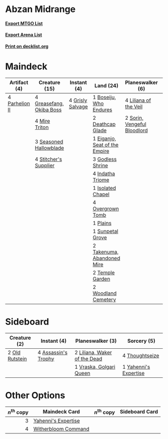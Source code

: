 # Abzan Midrange

#### [Export MTGO List](../collection/Abzan%20Midrange/Abzan%20Midrange.txt)
#### [Export Arena List](../collection/Abzan%20Midrange/Abzan%20Midrange_arena.txt)
#### [Print on decklist.org](http://decklist.org/?deckmain=1%09Boseiju,%20Who%20Endures%0A2%09Can't%20Stay%20Away%0A2%09Deathcap%20Glade%0A1%09Eiganjo,%20Seat%20of%20the%20Empire%0A3%09Godless%20Shrine%0A4%09Greasefang,%20Okiba%20Boss%0A4%09Grisly%20Salvage%0A4%09Indatha%20Triome%0A1%09Isolated%20Chapel%0A4%09Liliana%20of%20the%20Veil%0A4%09Mire%20Triton%0A4%09Overgrown%20Tomb%0A4%09Parhelion%20II%0A1%09Plains%0A3%09Seasoned%20Hallowblade%0A2%09Sorin,%20Vengeful%20Bloodlord%0A4%09Stitcher's%20Supplier%0A1%09Sunpetal%20Grove%0A2%09Takenuma,%20Abandoned%20Mire%0A2%09Temple%20Garden%0A3%09Witherbloom%20Command%0A2%09Woodland%20Cemetery%0A2%09Yahenni's%20Expertise&deckside=4%09Assassin's%20Trophy%0A2%09Liliana,%20Waker%20of%20the%20Dead%0A2%09Old%20Rutstein%0A4%09Thoughtseize%0A1%09Vraska,%20Golgari%20Queen%0A1%09Yahenni's%20Expertise)
# Maindeck

|                                      Artifact (4)                                       |                                           Creature (15)                                           |                                        Instant (4)                                        |                                               Land (24)                                                |                                           Planeswalker (6)                                           |                                          Sorcery (7)                                           |
|-----------------------------------------------------------------------------------------|---------------------------------------------------------------------------------------------------|-------------------------------------------------------------------------------------------|--------------------------------------------------------------------------------------------------------|------------------------------------------------------------------------------------------------------|------------------------------------------------------------------------------------------------|
|4 [Parhelion II](http://gatherer.wizards.com/Pages/Card/Details.aspx?multiverseid=460951)|4 [Greasefang, Okiba Boss](http://gatherer.wizards.com/Pages/Card/Details.aspx?multiverseid=548531)|4 [Grisly Salvage](http://gatherer.wizards.com/Pages/Card/Details.aspx?multiverseid=405253)|1 [Boseiju, Who Endures](http://gatherer.wizards.com/Pages/Card/Details.aspx?multiverseid=548579)       |4 [Liliana of the Veil](http://gatherer.wizards.com/Pages/Card/Details.aspx?multiverseid=235597)      |2 [Can't Stay Away](http://gatherer.wizards.com/Pages/Card/Details.aspx?multiverseid=535005)    |
|                                                                                         |4 [Mire Triton](http://gatherer.wizards.com/Pages/Card/Details.aspx?multiverseid=476356)           |                                                                                           |2 [Deathcap Glade](http://gatherer.wizards.com/Pages/Card/Details.aspx?multiverseid=541137)             |2 [Sorin, Vengeful Bloodlord](http://gatherer.wizards.com/Pages/Card/Details.aspx?multiverseid=461144)|3 [Witherbloom Command](http://gatherer.wizards.com/Pages/Card/Details.aspx?multiverseid=513740)|
|                                                                                         |3 [Seasoned Hallowblade](http://gatherer.wizards.com/Pages/Card/Details.aspx?multiverseid=485357)  |                                                                                           |1 [Eiganjo, Seat of the Empire](http://gatherer.wizards.com/Pages/Card/Details.aspx?multiverseid=548581)|                                                                                                      |2 [Yahenni's Expertise](http://gatherer.wizards.com/Pages/Card/Details.aspx?multiverseid=423742)|
|                                                                                         |4 [Stitcher's Supplier](http://gatherer.wizards.com/Pages/Card/Details.aspx?multiverseid=447257)   |                                                                                           |3 [Godless Shrine](http://gatherer.wizards.com/Pages/Card/Details.aspx?multiverseid=405099)             |                                                                                                      |                                                                                                |
|                                                                                         |                                                                                                   |                                                                                           |4 [Indatha Triome](http://gatherer.wizards.com/Pages/Card/Details.aspx?multiverseid=479768)             |                                                                                                      |                                                                                                |
|                                                                                         |                                                                                                   |                                                                                           |1 [Isolated Chapel](http://gatherer.wizards.com/Pages/Card/Details.aspx?multiverseid=443129)            |                                                                                                      |                                                                                                |
|                                                                                         |                                                                                                   |                                                                                           |4 [Overgrown Tomb](http://gatherer.wizards.com/Pages/Card/Details.aspx?multiverseid=405103)             |                                                                                                      |                                                                                                |
|                                                                                         |                                                                                                   |                                                                                           |1 [Plains](http://gatherer.wizards.com/Pages/Card/Details.aspx?multiverseid=439856)                     |                                                                                                      |                                                                                                |
|                                                                                         |                                                                                                   |                                                                                           |1 [Sunpetal Grove](http://gatherer.wizards.com/Pages/Card/Details.aspx?multiverseid=420946)             |                                                                                                      |                                                                                                |
|                                                                                         |                                                                                                   |                                                                                           |2 [Takenuma, Abandoned Mire](http://gatherer.wizards.com/Pages/Card/Details.aspx?multiverseid=548591)   |                                                                                                      |                                                                                                |
|                                                                                         |                                                                                                   |                                                                                           |2 [Temple Garden](http://gatherer.wizards.com/Pages/Card/Details.aspx?multiverseid=405112)              |                                                                                                      |                                                                                                |
|                                                                                         |                                                                                                   |                                                                                           |2 [Woodland Cemetery](http://gatherer.wizards.com/Pages/Card/Details.aspx?multiverseid=443136)          |                                                                                                      |                                                                                                |


# Sideboard

|                                      Creature (2)                                       |                                         Instant (4)                                          |                                           Planeswalker (3)                                            |                                          Sorcery (5)                                           |
|-----------------------------------------------------------------------------------------|----------------------------------------------------------------------------------------------|-------------------------------------------------------------------------------------------------------|------------------------------------------------------------------------------------------------|
|2 [Old Rutstein](http://gatherer.wizards.com/Pages/Card/Details.aspx?multiverseid=541118)|4 [Assassin's Trophy](http://gatherer.wizards.com/Pages/Card/Details.aspx?multiverseid=452902)|2 [Liliana, Waker of the Dead](http://gatherer.wizards.com/Pages/Card/Details.aspx?multiverseid=485431)|4 [Thoughtseize](http://gatherer.wizards.com/Pages/Card/Details.aspx?multiverseid=438676)       |
|                                                                                         |                                                                                              |1 [Vraska, Golgari Queen](http://gatherer.wizards.com/Pages/Card/Details.aspx?multiverseid=452963)     |1 [Yahenni's Expertise](http://gatherer.wizards.com/Pages/Card/Details.aspx?multiverseid=423742)|


# Other Options

|*n*<sup>th</sup> copy|                                        Maindeck Card                                         |*n*<sup>th</sup> copy|Sideboard Card|
|--------------------:|----------------------------------------------------------------------------------------------|---------------------|--------------|
|                    3|[Yahenni's Expertise](http://gatherer.wizards.com/Pages/Card/Details.aspx?multiverseid=423742)|                     |              |
|                    4|[Witherbloom Command](http://gatherer.wizards.com/Pages/Card/Details.aspx?multiverseid=513740)|                     |              |

